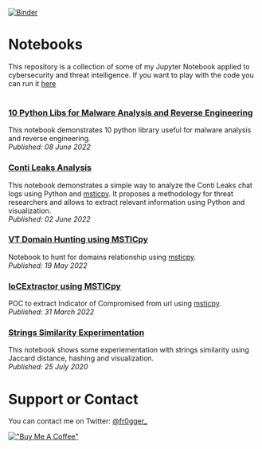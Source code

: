 [![Binder](https://mybinder.org/badge_logo.svg)](https://mybinder.org/v2/gh/fr0gger/jupyter-collection.git/HEAD)

# Notebooks
This repository is a collection of some of my Jupyter Notebook applied to cybersecurity and threat intelligence. If you want to play with the code you can run it [here](https://mybinder.org/v2/gh/fr0gger/jupyter-collection.git/HEAD)
<br /><br />


### [10 Python Libs for Malware Analysis and Reverse Engineering](https://fr0gger.github.io/jupyter-collection/10_pythonlib_for_RE/10_Python_Lib_for_Re_.html)
This notebook demonstrates 10 python library useful for malware analysis and reverse engineering. 
<br /> *Published: 08 June 2022* <br />

### [Conti Leaks Analysis](https://fr0gger.github.io/jupyter-collection/Conti_Leaks_Analysis/Conti_Leaks_Notebook_TR.html)
This notebook demonstrates a simple way to analyze the Conti Leaks chat logs using Python and [msticpy](https://msticpy.readthedocs.io/en/latest/). It proposes a methodology for threat researchers and allows to extract relevant information using Python and visualization.
<br /> *Published: 02 June 2022* <br />

### [VT Domain Hunting using MSTICpy](https://fr0gger.github.io/jupyter-collection/vt_domain_hunting/VT_Domain_hunting.html)
Notebook to hunt for domains relationship using [msticpy](https://msticpy.readthedocs.io/en/latest/).
<br /> *Published: 19 May 2022* <br />

### [IoCExtractor using MSTICpy](https://fr0gger.github.io/jupyter-collection/iocextractor/IOCExtractor_.html)
POC to extract Indicator of Compromised from url using [msticpy](https://msticpy.readthedocs.io/en/latest/).
<br /> *Published: 31 March 2022* <br />

### [Strings Similarity Experimentation](https://fr0gger.github.io/jupyter-collection/strings_similarity/Strings_Extraction.html)
This notebook shows some experiementation with strings similarity using Jaccard distance, hashing and visualization. 
<br /> *Published: 25 July 2020*


# Support or Contact

You can contact me on Twitter: [@fr0gger_](https://twitter.com/fr0gger_)

[!["Buy Me A Coffee"](https://www.buymeacoffee.com/assets/img/custom_images/orange_img.png)](https://www.buymeacoffee.com/SecurityBreak)
